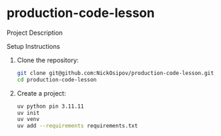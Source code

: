 # production-code-lesson

Project Description

Setup Instructions
1. Clone the repository:
    ```bash
    git clone git@github.com:NickOsipov/production-code-lesson.git
    cd production-code-lesson
    ```
2. Create a project:
    ```bash
    uv python pin 3.11.11
    uv init
    uv venv
    uv add --requirements requirements.txt
    ```
